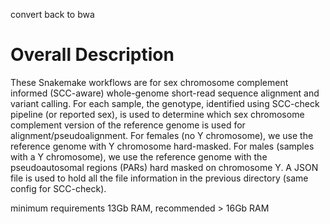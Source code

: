 convert back to bwa

# Overall Description

These Snakemake workflows are for sex chromosome complement informed (SCC-aware) whole-genome short-read sequence alignment and variant calling. For each sample, the genotype, identified using SCC-check pipeline (or reported sex), is used to determine which sex chromosome complement version of the reference genome is used for alignment/pseudoalignment. For females (no Y chromosome), we use the reference genome with Y chromosome hard-masked. For males (samples with a Y chromosome), we use the reference genome with the pseudoautosomal regions (PARs) hard masked on chromosome Y. A JSON file is used to hold all the file information in the previous directory (same config for SCC-check).

minimum requirements 13Gb RAM, recommended > 16Gb RAM
